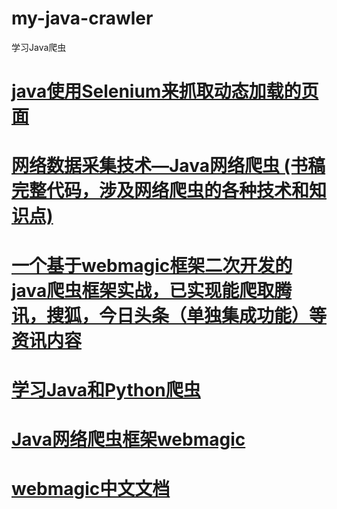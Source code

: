 # my-java-crawler
学习Java爬虫
# <a href="https://my.oschina.net/flashsword/blog/147334">java使用Selenium来抓取动态加载的页面</a>
# <a href="https://github.com/soberqian/Java-Carwler-Technology">网络数据采集技术—Java网络爬虫 (书稿完整代码，涉及网络爬虫的各种技术和知识点)</a>
# <a href="https://github.com/hemin1003/java-spider">一个基于webmagic框架二次开发的java爬虫框架实战，已实现能爬取腾讯，搜狐，今日头条（单独集成功能）等资讯内容</a>
# <a href="https://github.com/weiyinfu/java-python-crawler">学习Java和Python爬虫</a>
# <a href="https://github.com/code4craft/webmagic">Java网络爬虫框架webmagic</a>
# <a href="http://webmagic.io/docs/zh/posts/ch1-overview/thinking.html">webmagic中文文档</a>
